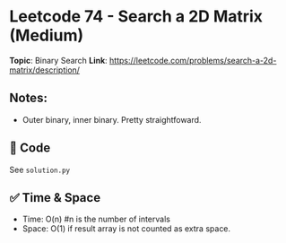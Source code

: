 # Leetcode 74 - Search a 2D Matrix (Medium)

**Topic**: Binary Search
**Link**: https://leetcode.com/problems/search-a-2d-matrix/description/

## Notes: 
 - Outer binary, inner binary. Pretty straightfoward. 

## 🧪 Code
See `solution.py`

## ✅ Time & Space
- Time: O(n) #n is the number of intervals
- Space: O(1) if result array is not counted as extra space. 